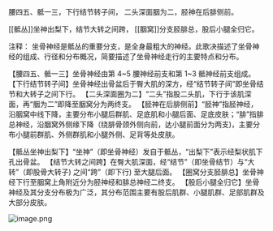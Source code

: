 腰四五、骶一三，下行结节转子间，
二头深面胭为二，胫神在后腓侧前。

[[骶丛]]坐神出梨下，结节大转之间跨，
[[胭窝]]分支胫腓总，股后小腿全归它。

注释：
坐骨神经是骶丛的重要分支，是全身最粗大的神经。此歌决描述了坐骨神经的组成、行径和分布概况，简要描述了坐骨神经走行的主要特点和分布。

【腰四五、骶一三】坐骨神经由第 4~5 腰神经前支和第 1~3 骶神经前支组成。
【下行结节转子间】坐骨神经出骨盆后于臀大肌的深方，经“结节转子间”即坐骨结节和大转子之间下行。
【二头深面圈为二】“二头”指股二头肌，下行于该肌深面，再“胭为二”即降至胭窝分为两终支。
【胫神在后腓侧前】“胫神”指胫神经，沿胭窝中线下降，主要分布小腿后群肌、足底肌和小腿后面、足底皮肤；“腓”指腓总神经，沿胭窝外侧缘下降（绕腓骨颈外侧向前，达小腿前面分为两支)，主要分布小腿前群肌、外侧群肌和小腿外侧、足背等处皮肤。

【骶丛坐神出梨下】“坐神”（即坐骨神经）发自于骶丛，“出梨下”表示经梨状肌下孔出骨盆。
【结节大转之间跨】在臀大肌深面，经“结节”（即坐骨结节）与“大转”（即股骨大转子) 之间“跨”（即下行) 至大腿后面。
【圈窝分支胫腓总】坐骨神经下行至胭窝上角附近分为胫神经和腓总神经二终支。
【股后小腿全归它】坐骨神经及其分支分布极为广泛，其分布范围主要有股后肌群、小腿肌群、足部肌群及大部分皮肤。

![image.png](https://picgo18719498306.oss-cn-guangzhou.aliyuncs.com/20250808172056664.png)
